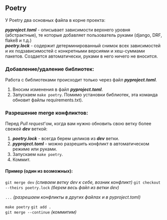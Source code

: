 ## Poetry
У Poetry два основных файла в корне проекта:  

***pyproject.toml*** - описывает зависимости верхнего уровня (абстрактные),  те которые добавляет пользователь руками (django, DRF, flake8 и т.д.)  
***poetry.lock*** - содержит детерминированный снимок всех зависимостей и их подзависимостей с конкретными версиями и хеш-суммами пакетов. Создается  автоматически, руками в него ничего не вносится.  
 
### Добавление/удаление библиотек:
Работа с библиотеками происходит только через файл ***pyproject.toml***. 
1) Вносим изменения в файл ***pyproject.toml***. 
2) Запускаем `make poetry`. Помимо установки библиотек, эта команда обновит файлы requirements.txt).

### Разрешение merge конфликтов:
Перед *Pull request*'ом, когда вам нужно обновить свою ветку более свежей ***dev*** веткой:
1) ***poetry.lock*** - всегда берем целиков из ***dev*** ветки. 
2) ***pyproject.toml*** - можно разрешить конфликт в автоматическом режиме или руками.
3) Запускаем `make poetry`.
4) Коммит.

#### Пример (один из возможных):
 `git merge dev` *(сливаем ветку dev к себе, возник конфликт)* 
 `git checkout --theirs poetry.lock` *(берем весь файл из ветки dev)*

 `...` *(разрешаем конфликты в других файлах и в pyproject.toml)*    

 `make poetry`
 `git add .`    
 `git merge --continue` *(коммитим)*
